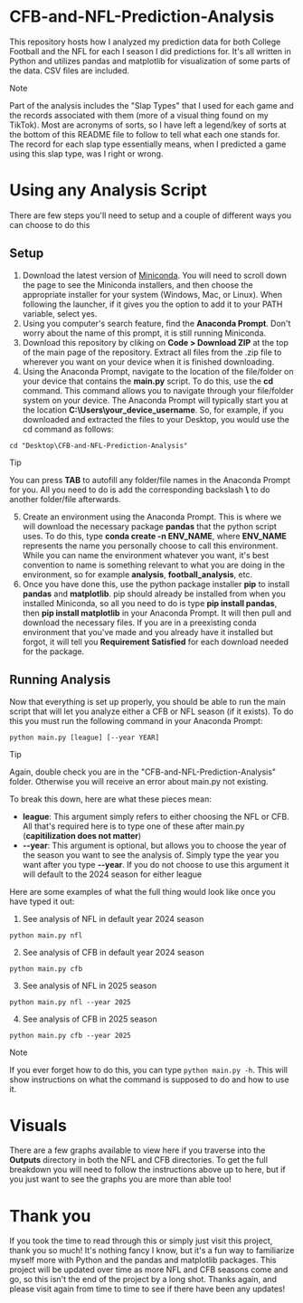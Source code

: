 # CFB-and-NFL-Prediction-Analysis
This repository hosts how I analyzed my prediction data for both College Football and the NFL for each I season I did predictions for. It's all written in Python and utilizes pandas and matplotlib for visualization of some parts of the data. CSV files are included.

>[!NOTE]
> Part of the analysis includes the "Slap Types" that I used for each game and the records associated with them (more of a visual thing found on my TikTok). Most are acronyms of sorts, so I have left a legend/key of sorts at the bottom of this README file to follow to tell what each one stands for. The record for each slap type essentially means, when I predicted a game using this slap type, was I right or wrong.

# Using any Analysis Script
There are few steps you'll need to setup and a couple of different ways you can choose to do this

## Setup
1. Download the latest version of [Miniconda]([https://www.python.org/downloads/](https://www.anaconda.com/download/success)). You will need to scroll down the page to see the Miniconda installers, and then choose the appropriate installer for your system (Windows, Mac, or Linux). When following the launcher, if it gives you the option to add it to your PATH variable, select yes.
2. Using you computer's search feature, find the **Anaconda Prompt**. Don't worry about the name of this prompt, it is still running Miniconda.
3. Download this repository by cliking on **Code > Download ZIP** at the top of the main page of the repository. Extract all files from the .zip file to wherever you want on your device when it is finished downloading.
4. Using the Anaconda Prompt, navigate to the location of the file/folder on your device that contains the **main.py** script. To do this, use the **cd** command. This command allows you to navigate through your file/folder system on your device. The Anaconda Prompt will typically start you at the location **C:\Users\your_device_username**. So, for example, if you downloaded and extracted the files to your Desktop, you would use the cd command as follows:
```
cd "Desktop\CFB-and-NFL-Prediction-Analysis"
```

> [!TIP]
> You can press **TAB** to autofill any folder/file names in the Anaconda Prompt for you. All you need to do is add the corresponding backslash **\\** to do another folder/file afterwards.

5. Create an environment using the Anaconda Prompt. This is where we will download the necessary package **pandas** that the python script uses. To do this, type **conda create -n ENV_NAME**, where **ENV_NAME** represents the name you personally choose to call this environment. While you can name the environment whatever you want, it's best convention to name is something relevant to what you are doing in the environment, so for example **analysis**, **football_analysis**, etc.
6. Once you have done this, use the python package installer **pip** to install **pandas** and **matplotlib**. pip should already be installed from when you installed Miniconda, so all you need to do is type **pip install pandas**, then **pip install matplotlib** in your Anaconda Prompt. It will then pull and download the necessary files. If you are in a preexisting conda environment that you've made and you already have it installed but forgot, it will tell you **Requirement Satisfied** for each download needed for the package.

## Running Analysis
Now that everything is set up properly, you should be able to run the main script that will let you analyze either a CFB or NFL season (if it exists). To do this you must run the following command in your Anaconda Prompt:
```
python main.py [league] [--year YEAR]
```

> [!TIP]
> Again, double check you are in the "CFB-and-NFL-Prediction-Analysis" folder. Otherwise you will receive an error about main.py not existing.

To break this down, here are what these pieces mean:

* **league**: This argument simply refers to either choosing the NFL or CFB. All that's required here is to type one of these after main.py (**capitilization does not matter**)
* **--year**: This argument is optional, but allows you to choose the year of the season you want to see the analysis of. Simply type the year you want after you type **--year**. If you do not choose to use this argument it will default to the 2024 season for either league

Here are some examples of what the full thing would look like once you have typed it out:

1. See analysis of NFL in default year 2024 season
```
python main.py nfl
```

2. See analysis of CFB in default year 2024 season
```
python main.py cfb
```

3. See analysis of NFL in 2025 season
```
python main.py nfl --year 2025
```

4. See analysis of CFB in 2025 season
```
python main.py cfb --year 2025
```

> [!NOTE]
> If you ever forget how to do this, you can type ```python main.py -h```. This will show instructions on what the command is supposed to do and how to use it.

# Visuals

There are a few graphs available to view here if you traverse into the **Outputs** directory in both the NFL and CFB directories. To get the full breakdown you will need to follow the instructions above up to here, but if you just want to see the graphs you are more than able too!

# Thank you

If you took the time to read through this or simply just visit this project, thank you so much! It's nothing fancy I know, but it's a fun way to familiarize myself more with Python and the pandas and matplotlib packages. This project will be updated over time as more NFL and CFB seasons come and go, so this isn't the end of the project by a long shot. Thanks again, and please visit again from time to time to see if there have been any updates!